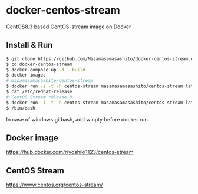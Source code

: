 # docker-centos-stream

CentOS8.3 based CentOS-stream image on Docker

## Install & Run

```sh
$ git clone https://github.com/Masamasamasashito/docker-centos-stream.git
$ cd docker-centos-stream
$ docker-compose up -d --build 
$ docker images
# masamasamasashito/centos-stream 
$ docker run -i -t -h centos-stream masamasamasashito/centos-stream:latest
$ cat /etc/redhat-release  
# CentOS Stream release 8
$ docker run -i -t -h centos-stream masamasamasashito/centos-stream:latest
$ /bin/bash                
```
In case of windows gitbash, add winpty before docker run.

## Docker image

https://hub.docker.com/r/yoshiki1123/centos-stream

## CentOS Stream

https://www.centos.org/centos-stream/

